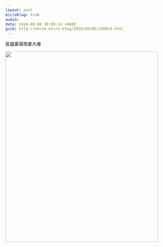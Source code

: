 ```yaml
---
layout: post
microblog: true
audio: 
date: 2018-08-06 18:09:14 +0800
guid: http://kerim.micro.blog/2018/08/06/100914.html
---
```

英雄廣場商業大樓

<img src="http://micro.oxus.net/uploads/2018/e0a0127040.jpg" width="480" height="600" />
